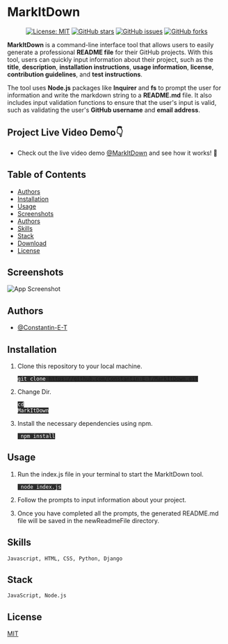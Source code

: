 # MarkItDown

<div align="center">

[![License: MIT](https://img.shields.io/badge/License-MIT-yellow.svg?color=brightgreen)](https://opensource.org/licenses/MIT)
[![GitHub stars](https://img.shields.io/github/stars/Constantin-E-T/MarkItDown.svg?color=blueviolet)](https://github.com/Constantin-E-T/MarkItDown/stargazers)
[![GitHub issues](https://img.shields.io/github/issues/Constantin-E-T/MarkItDown.svg?color=orange)](https://github.com/Constantin-E-T/MarkItDown/issues)
[![GitHub forks](https://img.shields.io/github/forks/Constantin-E-T/MarkItDown.svg?color=yellowgreen)](https://github.com/Constantin-E-T/MarkItDown/network)

</div>

<p><strong>MarkItDown</strong> is a command-line interface tool that allows users to easily generate a professional <strong>README file</strong> for their GitHub projects. With this tool, users can quickly input information about their project, such as the <strong>title</strong>, <strong>description</strong>, <strong>installation instructions</strong>, <strong>usage information</strong>, <strong>license</strong>, <strong>contribution guidelines</strong>, and <strong>test instructions</strong>.</p>

<p>The tool uses <strong>Node.js</strong> packages like <strong>Inquirer</strong> and <strong>fs</strong> to prompt the user for information and write the markdown string to a <strong>README.md</strong> file. It also includes input validation functions to ensure that the user's input is valid, such as validating the user's <strong>GitHub username</strong> and <strong>email address</strong>.</p>

## Project Live Video Demo👇

* Check out the live video demo [@MarkItDown](https://drive.google.com/file/d/1gOIA8CyPMkBiDM2jiyLc3JPUp4syd4-3/view) and see how it works! 🚀

## Table of Contents

* [Authors](#authors)
* [Installation](#installation)
* [Usage](#usage)
* [Screenshots](#screenshots)
* [Authors](#authors)
* [Skills](#skills)
* [Stack](#stack)
* [Download](#download)
* [License](#license)

## Screenshots
![App Screenshot](./assets/images/ClimateCheck-2023-02-04.png)

## Authors

* [@Constantin-E-T](https://github.com/Constantin-E-T/)

## Installation

1. Clone this repository to your local machine.

    <code style="background-color: #2d2d2d; color: white">git clone https://github.com/Constantin-E-T/MarkItDown.git</code>

2. Change Dir.

    <code style="background-color: #2d2d2d; color: white">cd MarkItDown</code>

2. Install the necessary dependencies using npm.

    <code style="background-color: #2d2d2d; color: white"> npm install </code>

## Usage

1. Run the index.js file in your terminal to start the MarkItDown tool.

    <code style="background-color: #2d2d2d; color: white"> node index.js </code>

2. Follow the prompts to input information about your project.

3. Once you have completed all the prompts, the generated README.md file will be saved in the newReadmeFile directory.

## Skills

    Javascript, HTML, CSS, Python, Django

## Stack

    JavaScript, Node.js

## License

[MIT](https://choosealicense.com/licenses/mit/)
